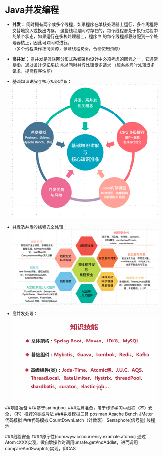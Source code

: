 # Java并发编程

* **并发：** 同时拥有两个或多个线程，如果程序在单核处理器上运行，多个线程将交替地换入或换出内存，
这些线程是同时存在的，每个线程都处于执行过程中的某个状态，如果运行在多核处理器上，程序中
的每个线程都将分配到一个处理器核上，因此可以同时进行。  
（多个线程操作相同资源，保证线程安全，合理使用资源）

* **高并发：** 高并发是互联网分布式系统架构设计中必须考虑的因素之一，它通常是指，通过设计保证系统
能够同时并行处理很多请求 
（服务能同时处理很多请求，提高程序性能）  

* 基础知识讲解与核心知识准备：
![](img/准备.jpg)

* 并发及并发的线程安全处理：
![](img/并发.jpg)

* 高并发处理：
![](img/知识技能.png)


##项目准备
###基于springboot
###注解准备，用于标识学习中线程（不）安全，（不）推荐的类或写法
###并发模拟工具 
 postman  Apache Bench  JMeter  代码模拟
###代码模拟
CountDownLatch（计数器） Semaphore(信号量)  线程池

###线程安全
####原子性(com.wyw.concurrency.example.atomic)
 通过AtomicXXX实现，做自增操作时调用unsafe.getAndAddInt，进而调用compareAndSwapInt()实现，即CAS